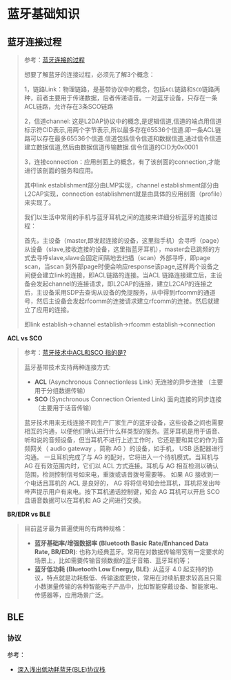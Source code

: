 # 蓝牙基础知识



## 蓝牙连接过程

> 参考：[蓝牙连接的过程](http://www.morlab.com/article/2013/0903/article_2506.html)
>
> 想要了解蓝牙的连接过程，必须先了解3个概念：
>
> 1，链路Link：物理链路，是基带协议中的概念，包括`ACL`链路和`SCO`链路两种，前者主要用于传递数据，后者传递语音。一对蓝牙设备，只存在一条ACL链路，允许存在3条SCO链路
>
> 2，信道channel: 这是L2DAP协议中的概念,是逻辑信道,信道的端点用信道标示符CID表示,用两个字节表示,所以最多存在65536个信道.即一条ACL链路可以存在最多65536个信道.信道包括信令信道和数据信道,通过信令信道建立数据信道,然后由数据信道传输数据.信令信道的CID为0x0001
>
> 3，连接connection：应用剖面上的概念，有了该剖面的connection,才能进行该剖面的服务和应用。
>
> 其中link establishment部分由LMP实现，channel establishment部分由L2CAP实现，connection establishment就是由具体的应用剖面（profile）来实现了。
>
> 我们以生活中常用的手机与蓝牙耳机之间的连接来详细分析蓝牙的连接过程：
>
> 首先，主设备（master,即发起连接的设备，这里指手机）会寻呼（page）从设备（slave,接收连接的设备，这里指蓝牙耳机），master会已跳频的方式去寻呼slave,slave会固定间隔地去扫描（scan）外部寻呼，即page scan，当scan 到外部page时便会响应response该page,这样两个设备之间便会建立link的连接，即ACL链路的连接。当ACL 链路连接建立后，主设备会发起channel的连接请求，即L2CAP的连接，建立L2CAP的连接之后，主设备采用SDP去查询从设备的免提服务，从中得到rfcomm的通道号，然后主设备会发起rfcomm的连接请求建立rfcomm的连接。然后就建立了应用的连接。
>
> 即link establish->channel establish->rfcomm establish->connection



**ACL vs SCO**

> 参考：[蓝牙技术中ACL和SCO 指的是?](https://www.poly.com/il/he/support/knowledge-base/kb-article-page?lang=zh_CN&urlName=RN16991&type=Product_Information__kav)
>
> 蓝牙基带技术支持两种连接方式:
>
> - **ACL** (Asynchronous Connectionless Link)     无连接的异步连接 （主要用于分组数据传输）
> - **SCO** (Synchronous Connection Oriented Link)  面向连接的同步连接 （主要用于话音传输）
>
> 蓝牙技术用来无线连接不同生产厂家生产的蓝牙设备，这些设备之间也需要相互的沟通，以便他们确认进行什么样类型的服务。蓝牙耳机是用于语音、听和说的音频设备，但当耳机不进行上述工作时，它还是要和其它的作为音频网关（ audio gateway ，简称 AG ）的设备，如手机， USB 适配器进行沟通。 一旦耳机完成了与 AG 的配对，它将进入一个待机模式。当耳机与 AG 在有效范围内时，它们以 ACL 方式连接。耳机与 AG 相互检测以确认范围，检测控制信号如来电，重拨或语音拨号需要等。 如果 AG 接收到一个电话且耳机的 ACL 是良好的， AG 将将信号知会给耳机，耳机将发出哔哔声提示用户有来电。按下耳机通话控制键，知会 AG 耳机可以开启 SCO 且语音数据可以在耳机和 AG 之间进行交换。



**BR/EDR vs BLE**

> 目前蓝牙最为普遍使用的有两种规格：
>
> - **蓝牙基础率/增强数据率 (Bluetooth Basic Rate/Enhanced Data Rate, BR/EDR)**: 也称为经典蓝牙。常用在对数据传输带宽有一定要求的场景上，比如需要传输音频数据的蓝牙音箱、蓝牙耳机等；
> - **蓝牙低功耗 (Bluetooth Low Energy, BLE)**: 从蓝牙 4.0 起支持的协议，特点就是功耗极低、传输速度更快，常用在对续航要求较高且只需小数据量传输的各种智能电子产品中，比如智能穿戴设备、智能家电、传感器等，应用场景广泛。





## BLE



### 协议

参考：

+ [深入浅出低功耗蓝牙(BLE)协议栈](https://www.cnblogs.com/iini/p/8969828.html)







